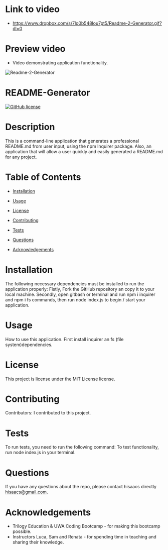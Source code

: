
# Link to video

* https://www.dropbox.com/s/7lo0b548lou7pt5/Readme-2-Generator.gif?dl=0

# Preview video

* Video demonstrating application functionality.

![Readme-2-Generator](https://user-images.githubusercontent.com/19741669/105566906-994f6a80-5d69-11eb-9cea-ce2559b70058.gif)


# README-Generator
[![GitHub license](https://img.shields.io/badge/license-MIT-blue.svg)](https://github.com/hisaacs/README-Generator)

# Description

This is a command-line application that generates a professional README.md from user input, using the npm Inquirer package. Also, an application that will allow a user quickly and easily generated a README.md for any project.

# Table of Contents 

* [Installation](#installation)

* [Usage](#usage)

* [License](#license)

* [Contributing](#contributing)

* [Tests](#tests)

* [Questions](#questions)

* [Acknowledgements](#acknowledgements)

# Installation

The following necessary dependencies must be installed to run the application properly: Fistly, Fork the GitHub repository an copy it to your local machine. Secondly, open gitbash or terminal and run npm i inquirer and npm i fs commands, then run node index.js to begin / start your application.

# Usage

How to use this application. First install inquirer an fs (file system)dependencies.

# License

This project is license under the MIT License license.

# Contributing

​Contributors: I contributed to this project.

# Tests

To run tests, you need to run the following command: To test functionality, run node index.js in your terminal.

# Questions

If you have any questions about the repo, please contact hisaacs directly hisaacs@gmail.com.

# Acknowledgements

* Trilogy Education & UWA Coding Bootcamp - for making this bootcamp possible.
* Instructors Luca, Sam and Renata - for spending time in teaching and sharing their knowledge.
